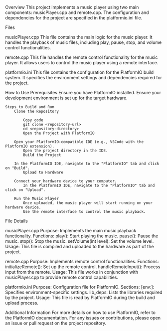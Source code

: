 Overview
This project implements a music player using two main components: musicPlayer.cpp and remote.cpp. The configuration and dependencies for the project are specified in the platformio.ini file.

Files

musicPlayer.cpp
    This file contains the main logic for the music player.
    It handles the playback of music files, including play, pause, stop, and volume control functionalities.

remote.cpp
    This file handles the remote control functionality for the music player.
    It allows users to control the music player using a remote interface.

platformio.ini
    This file contains the configuration for the PlatformIO build system.
    It specifies the environment settings and dependencies required for the project.

How to Use
    Prerequisites
        Ensure you have PlatformIO installed.
        Ensure your development environment is set up for the target hardware.

    Steps to Build and Run
        Clone the Repository

            Copy code
            git clone <repository-url>
            cd <repository-directory>
            Open the Project with PlatformIO

        Open your PlatformIO-compatible IDE (e.g., VSCode with the PlatformIO extension).
            Open the project directory in the IDE.
            Build the Project

        In the PlatformIO IDE, navigate to the "PlatformIO" tab and click on "Build".
            Upload to Hardware

        Connect your hardware device to your computer.
            In the PlatformIO IDE, navigate to the "PlatformIO" tab and click on "Upload".

        Run the Music Player
            Once uploaded, the music player will start running on your hardware device.
            Use the remote interface to control the music playback.

File Details

musicPlayer.cpp
Purpose: Implements the main music playback functionality.
    Functions:
        play(): Start playing the music.
        pause(): Pause the music.
        stop(): Stop the music.
        setVolume(int level): Set the volume level.
Usage: This file is compiled and uploaded to the hardware as part of the project.

remote.cpp
    Purpose: Implements remote control functionalities.
    Functions:
        initializeRemote(): Set up the remote control.
        handleRemoteInput(): Process input from the remote.
    Usage: This file works in conjunction with musicPlayer.cpp to provide remote control capabilities.

platformio.ini
    Purpose: Configuration file for PlatformIO.
    Sections:
        [env:<environment>]: Specifies environment-specific settings.
        lib_deps: Lists the libraries required by the project.
    Usage: This file is read by PlatformIO during the build and upload process.

Additional Information
For more details on how to use PlatformIO, refer to the PlatformIO documentation.
For any issues or contributions, please open an issue or pull request on the project repository.